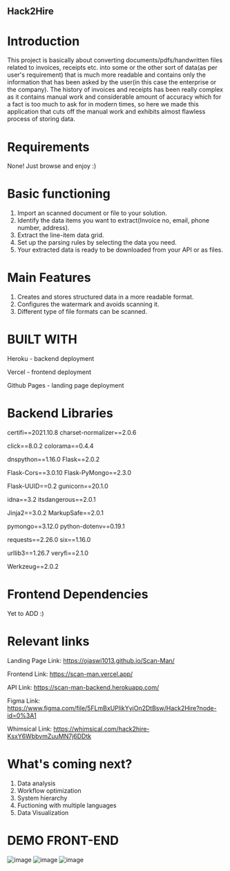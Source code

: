 ## Hack2Hire

# Introduction

This project is basically about converting documents/pdfs/handwritten files related to invoices, receipts etc.
into some or the other sort of data(as per user's requirement) that is much more readable and contains only the 
information that has been asked by the user(in this case the enterprise or the company).
The history of invoices and receipts has been really complex as it contains manual work and considerable amount of accuracy
which for a fact is too much to ask for in modern times, so here we made this application that cuts off the manual work
and exhibits almost flawless process of storing data.

# Requirements
None! Just browse and enjoy :)

# Basic functioning
1) Import an scanned document or file to your solution.
2) Identify the data items you want to extract(Invoice no, email, phone number, address).
3) Extract the line-item data grid.
4) Set up the parsing rules by selecting the data you need.
5) Your extracted data is ready to be downloaded from your API or as files.


# Main Features
1) Creates and stores structured data in a more readable format.
2) Configures the watermark and avoids scanning it. 
3) Different type of file formats can be scanned.


# BUILT WITH
Heroku - backend deployment

Vercel - frontend deployment

Github Pages - landing page deployment

# Backend Libraries

certifi==2021.10.8  charset-normalizer==2.0.6

click==8.0.2        colorama==0.4.4

dnspython==1.16.0   Flask==2.0.2

Flask-Cors==3.0.10  Flask-PyMongo==2.3.0

Flask-UUID==0.2     gunicorn==20.1.0

idna==3.2           itsdangerous==2.0.1

Jinja2==3.0.2       MarkupSafe==2.0.1

pymongo==3.12.0     python-dotenv==0.19.1

requests==2.26.0    six==1.16.0

urllib3==1.26.7     veryfi==2.1.0

Werkzeug==2.0.2

# Frontend Dependencies

Yet to ADD :)

# Relevant links

Landing Page Link: https://ojaswi1013.github.io/Scan-Man/

Frontend Link: https://scan-man.vercel.app/

API Link: https://scan-man-backend.herokuapp.com/

Figma Link: https://www.figma.com/file/5FLmBxUPlikYyiOn2DtBsw/Hack2Hire?node-id=0%3A1

Whimsical Link: https://whimsical.com/hack2hire-KsxY6WbbvmZuuMN7j6DDtk


# What's coming next?
1) Data analysis
2) Workflow optimization
3) System hierarchy
4) Fuctioning with multiple languages
5) Data Visualization

# DEMO FRONT-END
![image](https://user-images.githubusercontent.com/63294042/137629977-f06238fc-610e-4e0a-ac5b-f6f2a192972a.png)
![image](https://user-images.githubusercontent.com/63294042/137629993-a9db74b5-e946-4769-bf99-fc5c099a5260.png)
![image](https://user-images.githubusercontent.com/63294042/137630000-e47d3ada-865c-4bc4-b2fd-ab2ea632cd22.png)

